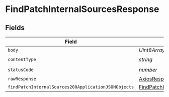 # FindPatchInternalSourcesResponse


## Fields

| Field                                                                                                                 | Type                                                                                                                  | Required                                                                                                              | Description                                                                                                           |
| --------------------------------------------------------------------------------------------------------------------- | --------------------------------------------------------------------------------------------------------------------- | --------------------------------------------------------------------------------------------------------------------- | --------------------------------------------------------------------------------------------------------------------- |
| `body`                                                                                                                | *Uint8Array*                                                                                                          | :heavy_minus_sign:                                                                                                    | N/A                                                                                                                   |
| `contentType`                                                                                                         | *string*                                                                                                              | :heavy_check_mark:                                                                                                    | N/A                                                                                                                   |
| `statusCode`                                                                                                          | *number*                                                                                                              | :heavy_check_mark:                                                                                                    | N/A                                                                                                                   |
| `rawResponse`                                                                                                         | [AxiosResponse>](https://axios-http.com/docs/res_schema)                                                              | :heavy_minus_sign:                                                                                                    | N/A                                                                                                                   |
| `findPatchInternalSources200ApplicationJSONObjects`                                                                   | [FindPatchInternalSources200ApplicationJSON](../../models/operations/findpatchinternalsources200applicationjson.md)[] | :heavy_minus_sign:                                                                                                    | OK                                                                                                                    |